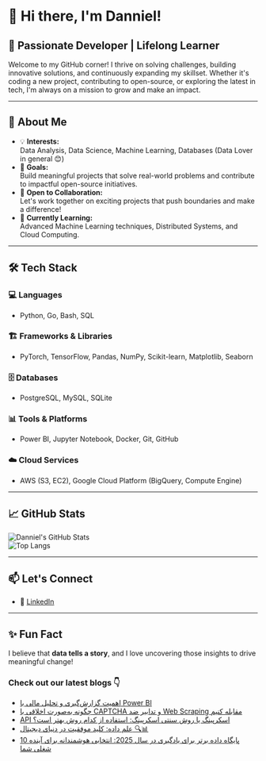 # 👋 Hi there, I'm Danniel!

## 🚀 Passionate Developer | Lifelong Learner

Welcome to my GitHub corner! I thrive on solving challenges, building innovative solutions, and continuously expanding my skillset. Whether it's coding a new project, contributing to open-source, or exploring the latest in tech, I'm always on a mission to grow and make an impact.

---

## 🌟 About Me

- 💡 **Interests:**  
  Data Analysis, Data Science, Machine Learning, Databases (Data Lover in general 😊)  
- 🎯 **Goals:**  
  Build meaningful projects that solve real-world problems and contribute to impactful open-source initiatives.  
- 🤝 **Open to Collaboration:**  
  Let's work together on exciting projects that push boundaries and make a difference!  
- 🌱 **Currently Learning:**  
  Advanced Machine Learning techniques, Distributed Systems, and Cloud Computing.  

---

## 🛠️ Tech Stack

### 💻 Languages  
- Python, Go, Bash, SQL  

### 🏗️ Frameworks & Libraries  
- PyTorch, TensorFlow, Pandas, NumPy, Scikit-learn, Matplotlib, Seaborn  

### 🗄️ Databases  
- PostgreSQL, MySQL, SQLite  

### 📊 Tools & Platforms  
- Power BI, Jupyter Notebook, Docker, Git, GitHub  

### ☁️ Cloud Services  
- AWS (S3, EC2), Google Cloud Platform (BigQuery, Compute Engine)  

---

## 📈 GitHub Stats  

![Danniel's GitHub Stats](https://github-readme-stats.vercel.app/api?username=Danniel4ev&show_icons=true&theme=radical)  
![Top Langs](https://github-readme-stats.vercel.app/api/top-langs/?username=Danniel4ev&layout=compact&theme=radical)  

---

## 📫 Let's Connect  

- 💼 [LinkedIn]()

---

## ✨ Fun Fact  

I believe that **data tells a story**, and I love uncovering those insights to drive meaningful change!



### Check out our latest blogs 👇

<!-- BLOG-POST-LIST:START -->
- [اهمیت گزارش‌گیری و تحلیل مالی با Power BI](https://cyberuni.ir/blog/%D8%A7%D9%87%D9%85%DB%8C%D8%AA-%DA%AF%D8%B2%D8%A7%D8%B1%D8%B4%DA%AF%DB%8C%D8%B1%DB%8C-%D9%88-%D8%AA%D8%AD%D9%84%DB%8C%D9%84-%D9%85%D8%A7%D9%84%DB%8C-%D8%A8%D8%A7-power-bi/)
- [چگونه به‌صورت اخلاقی با CAPTCHA و تدابیر ضد Web Scraping مقابله کنیم](https://cyberuni.ir/blog/%DA%86%DA%AF%D9%88%D9%86%D9%87-%D8%A8%D9%87%D8%B5%D9%88%D8%B1%D8%AA-%D8%A7%D8%AE%D9%84%D8%A7%D9%82%DB%8C-%D8%A8%D8%A7-captcha-%D9%88-%D8%AA%D8%AF%D8%A7%D8%A8%DB%8C%D8%B1-%D8%B6%D8%AF-web-scraping-%D9%85%D9%82%D8%A7%D8%A8%D9%84%D9%87-%DA%A9%D9%86%DB%8C%D9%85/)
- [API اسکرپینگ یا روش سنتی اسکرپینگ: استفاده از کدام روش بهتر است؟](https://cyberuni.ir/blog/api-%D8%A7%D8%B3%DA%A9%D8%B1%D9%BE%DB%8C%D9%86%DA%AF-%DB%8C%D8%A7-%D8%B1%D9%88%D8%B4-%D8%B3%D9%86%D8%AA%DB%8C-%D8%A7%D8%B3%DA%A9%D8%B1%D9%BE%DB%8C%D9%86%DA%AF-%D8%A7%D8%B3%D8%AA%D9%81%D8%A7%D8%AF%D9%87-%D8%A7%D8%B2-%DA%A9%D8%AF%D8%A7%D9%85-%D8%B1%D9%88%D8%B4-%D8%A8%D9%87%D8%AA%D8%B1-%D8%A7%D8%B3%D8%AA/)
- [علم داده: کلید موفقیت در دنیای دیجیتال 🔍📊](https://cyberuni.ir/blog/%D8%B9%D9%84%D9%85-%D8%AF%D8%A7%D8%AF%D9%87-%DA%A9%D9%84%DB%8C%D8%AF-%D9%85%D9%88%D9%81%D9%82%DB%8C%D8%AA-%D8%AF%D8%B1-%D8%AF%D9%86%DB%8C%D8%A7%DB%8C-%D8%AF%DB%8C%D8%AC%DB%8C%D8%AA%D8%A7%D9%84/)
- [10 پایگاه داده برتر برای یادگیری در سال 2025: انتخابی هوشمندانه برای آینده شغلی شما](https://cyberuni.ir/blog/10-%D9%BE%D8%A7%DB%8C%DA%AF%D8%A7%D9%87-%D8%AF%D8%A7%D8%AF%D9%87-%D8%A8%D8%B1%D8%AA%D8%B1-%D8%A8%D8%B1%D8%A7%DB%8C-%DB%8C%D8%A7%D8%AF%DA%AF%DB%8C%D8%B1%DB%8C-%D8%AF%D8%B1-%D8%B3%D8%A7%D9%84-2025-%D8%A7%D9%86%D8%AA%D8%AE%D8%A7%D8%A8%DB%8C-%D9%87%D9%88%D8%B4%D9%85%D9%86%D8%AF%D8%A7%D9%86%D9%87-%D8%A8%D8%B1%D8%A7%DB%8C-%D8%A2%DB%8C%D9%86%D8%AF%D9%87-%D8%B4%D8%BA%D9%84%DB%8C-%D8%B4%D9%85%D8%A7/)
<!-- BLOG-POST-LIST:END -->
